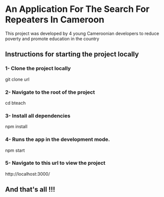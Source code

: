 # An Application For The Search For Repeaters In Cameroon


This project was developed by 4 young Cameroonian developers to reduce poverty and promote education in the country

## Instructions for starting the project locally


### 1- Clone the project locally

git clone url

### 2- Navigate to the root of the project

cd bteach

### 3- Install all dependencies

npm install

### 4- Runs the app in the development mode.

npm start

### 5- Navigate to this url to view the project

http://localhost:3000/

## And that's all !!!
